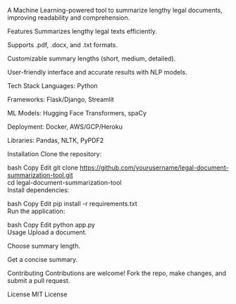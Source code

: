 A Machine Learning-powered tool to summarize lengthy legal documents, improving readability and comprehension.

Features
Summarizes lengthy legal texts efficiently.

Supports .pdf, .docx, and .txt formats.

Customizable summary lengths (short, medium, detailed).

User-friendly interface and accurate results with NLP models.

Tech Stack
Languages: Python

Frameworks: Flask/Django, Streamlit

ML Models: Hugging Face Transformers, spaCy

Deployment: Docker, AWS/GCP/Heroku

Libraries: Pandas, NLTK, PyPDF2

Installation
Clone the repository:

bash
Copy
Edit
git clone https://github.com/yourusername/legal-document-summarization-tool.git  
cd legal-document-summarization-tool  
Install dependencies:

bash
Copy
Edit
pip install -r requirements.txt  
Run the application:

bash
Copy
Edit
python app.py  
Usage
Upload a document.

Choose summary length.

Get a concise summary.


Contributing
Contributions are welcome! Fork the repo, make changes, and submit a pull request.

License
MIT License
